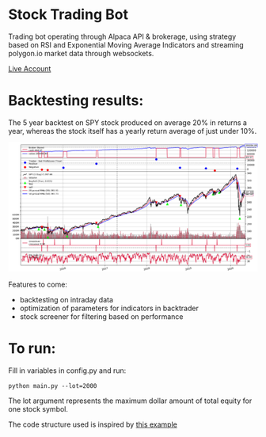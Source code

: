 # Stock Trading Bot
Trading bot operating through Alpaca API & brokerage, using strategy based on RSI and Exponential Moving Average Indicators and streaming polygon.io market data through websockets.

[Live Account](https://promitid.github.io/tradebot/index.html)

# Backtesting results:
The 5 year backtest on SPY stock produced on average 20% in returns a year, whereas the stock itself has a yearly return average of just under 10%. 

![image](backtest/images/rsipattern.png)

Features to come:
- backtesting on intraday data
- optimization of parameters for indicators in backtrader
- stock screener for filtering based on performance

# To run:

Fill in variables in config.py and run:
```
python main.py --lot=2000
```
The lot argument represents the maximum dollar amount of total equity for one stock symbol. 

The code structure used is inspired by [this example](https://github.com/alpacahq/example-scalping)
